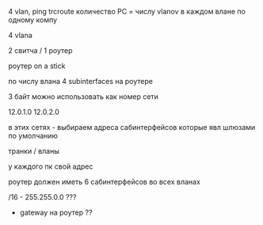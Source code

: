 4 vlan, ping trcroute
количество PC = числу vlanov
в каждом влане по одному компу

4 vlana


2 свитча / 1 роутер 

роутер on a stick

по числу влана
4 subinterfaces на роутере

3 байт можно использовать как номер сети

12.0.1.0
12.0.2.0

в этих сетях - выбираем адреса сабинтерфейсов которые явл шлюзами по умолчанию

транки / вланы


у каждого пк свой адрес


роутер должен иметь 6 сабинтерфейсов во всех вланах

/16 - 255.255.0.0 ???



- gateway на роутер ??
